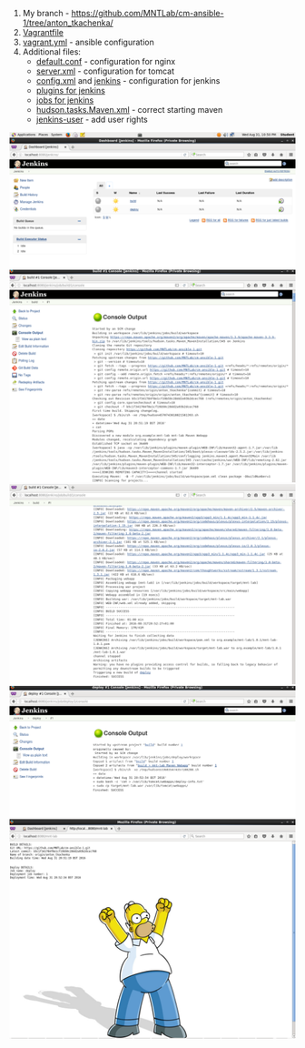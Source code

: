 1. My branch - https://github.com/MNTLab/cm-ansible-1/tree/anton_tkachenka/
2. [Vagrantfile](/vagrant/Vagrantfile)
3. [vagrant.yml](/vagrant/vagrant.yml) - ansible configuration
4. Additional files:
   - [default.conf](/vagrant/test/default.conf) - configuration for nginx
   - [server.xml](/vagrant/test/server.xml) - configuration for tomcat
   - [config.xml](/vagrant/test/config.xml) and [jenkins](/vagrant/test/jenkins) - configuration for jenkins
   - [plugins for jenkins](/vagrant/plugins/)
   - [jobs for jenkins](/vagrant/jobs/)
   - [hudson.tasks.Maven.xml](/vagrant/hudson.tasks.Maven.xml) - correct starting maven 
   - [jenkins-user](/vagrant/jenkins-user) - add user rights


![alt text](https://github.com/MNTLab/cm-ansible-1/blob/anton_tkachenka/vagrant/test/01.png "http://localhost/sample")
![alt text](https://github.com/MNTLab/cm-ansible-1/blob/anton_tkachenka/vagrant/test/03-1.png "http://localhost/sample")
![alt text](https://github.com/MNTLab/cm-ansible-1/blob/anton_tkachenka/vagrant/test/03-2.png "http://localhost/sample")
![alt text](https://github.com/MNTLab/cm-ansible-1/blob/anton_tkachenka/vagrant/test/04.png "http://localhost/sample")
![alt text](https://github.com/MNTLab/cm-ansible-1/blob/anton_tkachenka/vagrant/test/05.png "http://localhost/sample")

   
